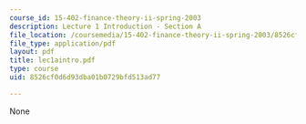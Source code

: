 ```yaml
---
course_id: 15-402-finance-theory-ii-spring-2003
description: Lecture 1 Introduction - Section A
file_location: /coursemedia/15-402-finance-theory-ii-spring-2003/8526cf0d6d93dba01b0729bfd513ad77_lec1aintro.pdf
file_type: application/pdf
layout: pdf
title: lec1aintro.pdf
type: course
uid: 8526cf0d6d93dba01b0729bfd513ad77

---
```

None